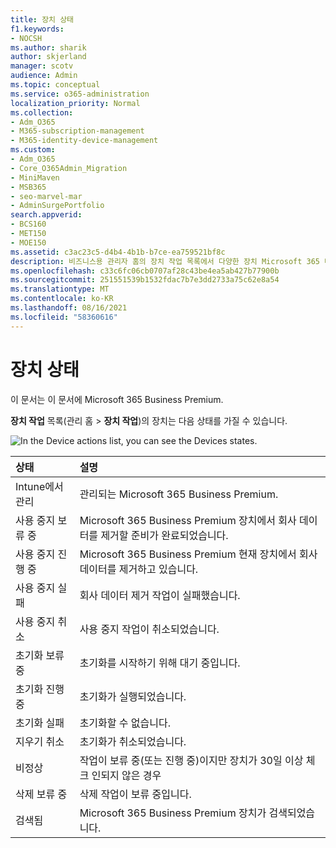 ```yaml
---
title: 장치 상태
f1.keywords:
- NOCSH
ms.author: sharik
author: skjerland
manager: scotv
audience: Admin
ms.topic: conceptual
ms.service: o365-administration
localization_priority: Normal
ms.collection:
- Adm_O365
- M365-subscription-management
- M365-identity-device-management
ms.custom:
- Adm_O365
- Core_O365Admin_Migration
- MiniMaven
- MSB365
- seo-marvel-mar
- AdminSurgePortfolio
search.appverid:
- BCS160
- MET150
- MOE150
ms.assetid: c3ac23c5-d4b4-4b1b-b7ce-ea759521bf8c
description: 비즈니스용 관리자 홈의 장치 작업 목록에서 다양한 장치 Microsoft 365 대해 자세히 알아보습니다.
ms.openlocfilehash: c33c6fc06cb0707af28c43be4ea5ab427b77900b
ms.sourcegitcommit: 251551539b1532fdac7b7e3dd2733a75c62e8a54
ms.translationtype: MT
ms.contentlocale: ko-KR
ms.lasthandoff: 08/16/2021
ms.locfileid: "58360616"
---
```

# <a name="device-states"></a>장치 상태

이 문서는 이 문서에 Microsoft 365 Business Premium.

**장치 작업** 목록(관리 홈 \> **장치 작업**)의 장치는 다음 상태를 가질 수 있습니다.
  
![In the Device actions list, you can see the Devices states.](../../media/a621c47e-45d9-4e1a-beb9-c03254d40c1d.png)
  
|**상태**|**설명**|
|:-----|:-----|
|Intune에서 관리  <br/> |관리되는 Microsoft 365 Business Premium.  <br/> |
|사용 중지 보류 중  <br/> |Microsoft 365 Business Premium 장치에서 회사 데이터를 제거할 준비가 완료되었습니다.  <br/> |
|사용 중지 진행 중  <br/> |Microsoft 365 Business Premium 현재 장치에서 회사 데이터를 제거하고 있습니다.  <br/> |
|사용 중지 실패  <br/> | 회사 데이터 제거 작업이 실패했습니다.  <br/> |
|사용 중지 취소  <br/> |사용 중지 작업이 취소되었습니다.  <br/> |
|초기화 보류 중  <br/> |초기화를 시작하기 위해 대기 중입니다.  <br/> |
|초기화 진행 중  <br/> |초기화가 실행되었습니다.  <br/> |
|초기화 실패  <br/> |초기화할 수 없습니다.  <br/> |
|지우기 취소  <br/> |초기화가 취소되었습니다.  <br/> |
|비정상  <br/> |작업이 보류 중(또는 진행 중)이지만 장치가 30일 이상 체크 인되지 않은 경우  <br/> |
|삭제 보류 중  <br/> |삭제 작업이 보류 중입니다.  <br/> |
|검색됨  <br/> |Microsoft 365 Business Premium 장치가 검색되었습니다.  <br/> |
   
